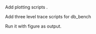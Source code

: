 
Add plotting scripts .

Add three level trace scripts for db_bench

Run it  with figure as output.
